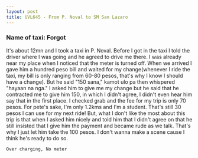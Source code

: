 ```yaml
---
layout: post
title: UVL645 - From P. Noval to SM San Lazaro
---
```


### Name of taxi: Forgot

It's about 12mn and I took a taxi in P. Noval. Before I got in the taxi I told the driver where I was going and he agreed to drive me there. I was already near my place when I noticed that the meter is turned off. When we arrived I gave him a hundred peso bill and waited for my change(whenever I ride the taxi, my bill is only ranging from 60-80 pesos, that's why I know I should have a change). But he said "150 sana," kamot ulo pa then whispered "hayaan na nga." I asked him to give me my change but he said that he contracted me to give him 150, in which I didn't agree, I didn't even hear him say that in the first place. I checked grab and the fee for my trip is only 70 pesos. For pete's sake, I'm only 1.2kms and I'm a student. That's still 30 pesos I can use for my next ride! But, what I don't like the most about this trip is that when I asked him nicely and told him that I didn't agree on that he still insisted that I give him the payment and became rude as we talk. That's why I just let him take the 100 pesos. I don't wanna make a scene cause I think he's ready to do so. 

```Over charging, No meter```
